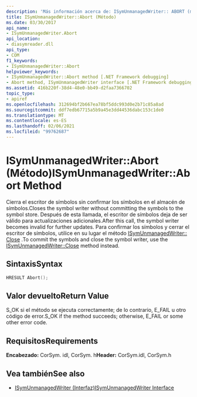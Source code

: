 ```yaml
---
description: 'Más información acerca de: ISymUnmanagedWriter:: ABORT (método)'
title: ISymUnmanagedWriter::Abort (Método)
ms.date: 03/30/2017
api_name:
- ISymUnmanagedWriter.Abort
api_location:
- diasymreader.dll
api_type:
- COM
f1_keywords:
- ISymUnmanagedWriter::Abort
helpviewer_keywords:
- ISymUnmanagedWriter::Abort method [.NET Framework debugging]
- Abort method, ISymUnmanagedWriter interface [.NET Framework debugging]
ms.assetid: 416b220f-38d4-48e0-bb49-d2faa7366702
topic_type:
- apiref
ms.openlocfilehash: 312694bf2b667ea78bf5ddc993d0e2b71c85a8ad
ms.sourcegitcommit: ddf7edb67715a5b9a45e3dd44536dabc153c1de0
ms.translationtype: MT
ms.contentlocale: es-ES
ms.lasthandoff: 02/06/2021
ms.locfileid: "99762687"
---
```

# <a name="isymunmanagedwriterabort-method"></a><span data-ttu-id="3ba60-103">ISymUnmanagedWriter::Abort (Método)</span><span class="sxs-lookup"><span data-stu-id="3ba60-103">ISymUnmanagedWriter::Abort Method</span></span>

<span data-ttu-id="3ba60-104">Cierra el escritor de símbolos sin confirmar los símbolos en el almacén de símbolos.</span><span class="sxs-lookup"><span data-stu-id="3ba60-104">Closes the symbol writer without committing the symbols to the symbol store.</span></span> <span data-ttu-id="3ba60-105">Después de esta llamada, el escritor de símbolos deja de ser válido para actualizaciones adicionales.</span><span class="sxs-lookup"><span data-stu-id="3ba60-105">After this call, the symbol writer becomes invalid for further updates.</span></span> <span data-ttu-id="3ba60-106">Para confirmar los símbolos y cerrar el escritor de símbolos, utilice en su lugar el método [ISymUnmanagedWriter:: Close](isymunmanagedwriter-close-method.md) .</span><span class="sxs-lookup"><span data-stu-id="3ba60-106">To commit the symbols and close the symbol writer, use the [ISymUnmanagedWriter::Close](isymunmanagedwriter-close-method.md) method instead.</span></span>  
  
## <a name="syntax"></a><span data-ttu-id="3ba60-107">Sintaxis</span><span class="sxs-lookup"><span data-stu-id="3ba60-107">Syntax</span></span>  
  
```cpp  
HRESULT Abort();  
```  
  
## <a name="return-value"></a><span data-ttu-id="3ba60-108">Valor devuelto</span><span class="sxs-lookup"><span data-stu-id="3ba60-108">Return Value</span></span>  

 <span data-ttu-id="3ba60-109">S_OK si el método se ejecuta correctamente; de lo contrario, E_FAIL u otro código de error.</span><span class="sxs-lookup"><span data-stu-id="3ba60-109">S_OK if the method succeeds; otherwise, E_FAIL or some other error code.</span></span>  
  
## <a name="requirements"></a><span data-ttu-id="3ba60-110">Requisitos</span><span class="sxs-lookup"><span data-stu-id="3ba60-110">Requirements</span></span>  

 <span data-ttu-id="3ba60-111">**Encabezado:** CorSym. idl, CorSym. h</span><span class="sxs-lookup"><span data-stu-id="3ba60-111">**Header:** CorSym.idl, CorSym.h</span></span>  
  
## <a name="see-also"></a><span data-ttu-id="3ba60-112">Vea también</span><span class="sxs-lookup"><span data-stu-id="3ba60-112">See also</span></span>

- [<span data-ttu-id="3ba60-113">ISymUnmanagedWriter (Interfaz)</span><span class="sxs-lookup"><span data-stu-id="3ba60-113">ISymUnmanagedWriter Interface</span></span>](isymunmanagedwriter-interface.md)
